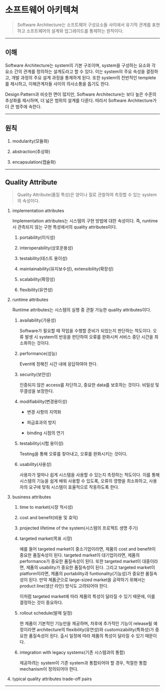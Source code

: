 # 소프트웨어 아키텍쳐

> Software Architecture는 소프트웨어 구성요소들 사이에서 유기적 관계를 표현하고 소프트웨어의 설계와 업그레이드를 통제하는 원칙이다.

---

## 이해

Software Architecture는 system의 기본 구조이며, system을 구성하는 요소와 각 요소 간의 관계를 정의하는 설계도라고 할 수 있다. 이는 system의 주요 속성을 결정하고, 개발 과정의 주요 설계 과정을 통제하게 된다. 또한 system의 전반적인 templete를 제시하고, 이해관계자들 사이의 의사소통을 돕기도 한다.

Design Pattern과 비슷한 면이 많지만, Software Architecture는 보다 높은 수준의 추상화를 제시하며, 더 넓은 범위의 설계를 다룬다. 따라서 Software Architecture가 더 큰 범주에 속한다.

---

## 원칙

1.  modularity(모듈화)

2.  abstraction(추상화)

3.  encapsulation(캡슐화)

---

## Quality Attribute

> Quality Attribute(품질 특성)은 양이나 질로 관찰하여 측정할 수 있는 system의 속성이다.

1. implementation attributes

   Implementation attributes는 시스템의 구현 방법에 대한 속성이다. 즉, runtime시 관측되지 않는 구현 특성에서의 quality attributes이다.

   1. portability(이식성)

   2. interoperability(상호운용성)

   3. testability(테스트 용이성)

   4. maintainability(유지보수성), extensibility(확장성)

   5. scalability(확장성)

   6. flexibility(유연성)

2. runtime attributes

   Runtime attributes는 시스템의 실행 중 관찰 가능한 quality attributes이다.

   1. availability(가용성)

      Software가 필요할 때 작업을 수행할 준비가 되었는지 판단하는 척도이다. 오류 발생 시 system의 반응을 판단하여 오류를 완화시켜 서비스 중단 시간을 최소화하는 것이다.

   2. performance(성능)

      Event에 정해진 시간 내에 응답하여야 한다.

   3. security(보안성)

      인증되지 않은 access를 차단하고, 중요한 data를 보호하는 것이다. 비밀성 및 무결성을 보장한다.

   4. modifiability(변경용이성)

      - 변경 사항의 지역화

      - 파급효과의 방지

      - binding 시점의 연기

   5. testability(시험 용이성)

      Testing을 통해 오류를 찾아내고, 오류를 완화시키는 것이다.

   6. usability(사용성)

      사용자가 얼마나 쉽게 시스템을 사용할 수 있는지 측정하는 척도이다. 이를 통해 시스템의 기능을 쉽게 배워 사용할 수 있도록, 오류의 영향을 최소화하고, 사용자의 요구에 맞춰 시스템이 효율적으로 작동하도록 한다.

3. business attributes

   1. time to market(시장 적시성)

   2. cost and benefit(비용 및 효익)

   3. projected lifetime of the system(시스템의 프로젝트 생명 주기)

   4. targeted market(목표 시장)

      예를 들어 targeted market이 중소기업이라면, 제품의 cost and benefit이 중요한 품질속성이 된다. targeted market이 대기업이라면, 제품의 performance가 중요한 품질속성이 된다. 또한 targeted market이 대중이라면, 제품의 usability가 중요한 품질속성이 된다. 그리고 targeted market이 platform이라면, 제품의 portability과 funtionality(기능성)가 중요한 품질속성이 된다. 만약 제품군으로 large-sized market을 공략하기 위해서는 product line(생산 라인) 방식도 고려되어야 한다.

      이처럼 targeted market에 따라 제품의 특성이 달라질 수 있기 때문에, 이를 결정하는 것이 중요하다.

   5. rollout schedule(발매 일정)

      현 제품이 기본적인 기능만을 제공하며, 차후에 추가적인 기능이 release될 예정이라면 architecture의 flexibility(유연성)와 customizability(특화성)가 중요한 품질속성이 된다. 출시 일정에 따라 제품의 특성이 달라질 수 있기 때문이다.

   6. integration with legacy systems(기존 시스템과의 통합)

      제공하려는 system이 기존 system과 통합되어야 할 경우, 적절한 통합 mechanism이 정의되어야 한다.

4. typical quality attributes trade-off pairs

---
